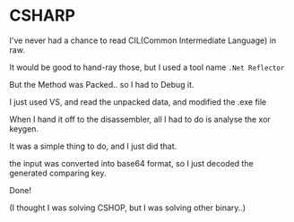 # CSHARP

I've never had a chance to read CIL(Common Intermediate Language) in raw.

It would be good to hand-ray those, but I used a tool name `.Net Reflector`

But the Method was Packed.. so I had to Debug it.

I just used VS, and read the unpacked data, and modified the .exe file

When I hand it off to the disassembler, all I had to do is analyse the xor keygen.

It was a simple thing to do, and I just did that.

the input was converted into base64 format, so I just decoded the generated comparing key.

Done!

(I thought I was solving CSHOP, but I was solving other binary..)

